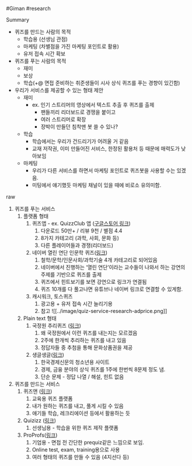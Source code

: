 #Giman
#research

Summary
- 퀴즈를 만드는 사람의 목적
	- 학습용 (선생님 관점)
	- 마케팅 (차별점을 가진 마케팅 포인트로 활용)
	- 유저 접속 시간 확보
- 퀴즈를 푸는 사람의 목적
	- 재미
	- 보상
	- 학습(+@ 면접 준비하는 취준생들이 시사 상식 퀴즈를 푸는 경향이 있긴함)
- 우리가 서비스를 제공할 수 있는 형태 제안
	- 재미
		- ex. 인기 스트리머의 영상에서 텍스트 추출 후 퀴즈를 출제
			- 팬들끼리 리더보드로 경쟁을 붙이고
			- 여러 스트리머로 확장
			- 장박이 만들던 침착맨 봇 쓸 수 있나?
	- 학습
		- 학습에서는 우리가 건드리기가 어려울 거 같음
		- 교재 저작권, 이미 만들어진 서비스, 한정된 활용처 등 때문에 매력도가 낮아보임
	- 마케팅
		- 우리가 다른 서비스를 하면서 마케팅 포인트로 퀴즈봇을 사용할 수는 있겠음.
		- 미팅에서 얘기했듯 마케팅 채널이 있을 때에 비로소 유의미함.

raw
1. 퀴즈를 푸는 서비스
	1. 플랫폼 형태
		1. 퀴즈앱 - ex. QuizzClub 앱 ([구글스토어 링크](https://play.google.com/store/apps/details?id=com.xmonetize.quizzclub&hl=ko&pli=1))
			1. 다운로드 50만+ / 리뷰 9천 / 별점 4.4
			2. 8가지 카테고리 (과학, 사회, 문화 등)
			3. 다른 플레이어들과 경쟁(리더보드)
		2. 네이버 열린 연단 인문학 퀴즈([링크](https://campaign.naver.com/humanities-quiz/))
			1. 철학/문학/인문사회/과학기술 4개 카테고리로 되어있음
			2. 네이버에서 진행하는 ‘열린 연단’이라는 교수들이 나와서 하는 강연의 주제를 기반으로 퀴즈를 출제
			3. 퀴즈에서 힌트보기를 보면 강연으로 링크가 연결됨
			4. 퀴즈 10개를 다 풀고나면 유튜브나 네이버 링크로 연결할 수 있게함.
		3. 캐시워크, 토스퀴즈
			1. 광고용 + 유저 접속 시간 늘리기용
			2. 참고
				![[../image/quiz-service-research-adprice.png]]
	1. Plain text 형태
		1. 국정원 추리퀴즈 ([링크](https://www.nis.go.kr/CM/1_5_1/list.do?selectBox=0&fromDate=&toDate=&searchKeyword=&currentPage=1))
			1. 왜 국정원에서 이런 퀴즈를 내는지는 모르겠음
			2. 2주에 한개씩 추리하는 퀴즈를 내고 있음
			3. 정답자들 중 추첨을 통해 문화상품권을 제공
		2. 생글생글([링크](https://sgsg.hankyung.com/sgplus/quiz))
			1. 한국경제신문의 청소년용 사이트
			2. 경제, 금융 분야의 상식 퀴즈를 1주에 한번씩 8문제 정도 냄.
			3. 단순 문제 - 정답 나열 / 해설, 힌트 없음
2. 퀴즈를 만드는 서비스
	1. 퀴즈앤 ([링크](https://www.quizn.show/))
		1. 교육용 퀴즈 플랫폼
		2. 내가 원하는 퀴즈를 내고, 풀게 시킬 수 있음
		3. 애기들 학습, 레크리에이션 등에서 활용하는 듯
	2. Quizizz ([링크](https://quizizz.com/))
		1. 선생님용 - 학습을 위한 퀴즈 제작 플랫폼
	3. ProProfs([링크](https://www.proprofs.com/))
		1. 기업용 - 면접 전 간단한 prequiz같은 느낌으로 보임.
		2. Online test, exam, training용으로 사용
		3. 여러 형태의 퀴즈를 만들 수 있음 (4지선다 등)